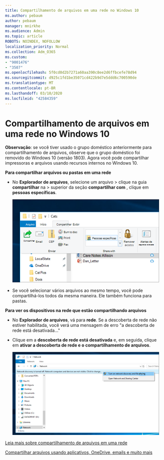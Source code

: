 ```yaml
---
title: Compartilhamento de arquivos em uma rede no Windows 10
ms.author: pebaum
author: pebaum
manager: mnirkhe
ms.audience: Admin
ms.topic: article
ROBOTS: NOINDEX, NOFOLLOW
localization_priority: Normal
ms.collection: Adm_O365
ms.custom:
- "9001476"
- "3507"
ms.openlocfilehash: 5f0cd0d2b7271a60aa390c8ee2d6ffbcefe78d94
ms.sourcegitcommit: d925c1fd1be35071cd422b9d7e5ddd6c700590de
ms.translationtype: MT
ms.contentlocale: pt-BR
ms.lasthandoff: 03/10/2020
ms.locfileid: "42584359"
---
```

# <a name="file-sharing-over-a-network-in-windows-10"></a>Compartilhamento de arquivos em uma rede no Windows 10

**Observação**: se você tiver usado o grupo doméstico anteriormente para compartilhamento de arquivos, observe que o grupo doméstico foi removido do Windows 10 (versão 1803). Agora você pode compartilhar impressoras e arquivos usando recursos internos no Windows 10.

**Para compartilhar arquivos ou pastas em uma rede**

- No **Explorador de arquivos**, selecione um arquivo > clique na guia **compartilhar** na > superior da seção **compartilhar com** , clique em **pessoas específicas**.

    ![Compartilhar um arquivo com pessoas específicas.](media/share-with-specific-people.png)
          
- Se você selecionar vários arquivos ao mesmo tempo, você pode compartilhá-los todos da mesma maneira. Ele também funciona para pastas.

**Para ver os dispositivos na rede que estão compartilhando arquivos**

- No **Explorador de arquivos**, vá para **rede**. Se a descoberta de rede não estiver habilitada, você verá uma mensagem de erro "a descoberta de rede está desativada..."

- Clique em a **descoberta de rede está desativada** e, em seguida, clique em **ativar a descoberta de rede e o compartilhamento de arquivos**.

    ![Ative a descoberta de rede e o compartilhamento de arquivos.](media/turn-on-network-discovery.png)

[Leia mais sobre compartilhamento de arquivos em uma rede](https://support.microsoft.com/help/4092694/windows-10-file-sharing-over-a-network)

[Compartilhar arquivos usando aplicativos, OneDrive, emails e muito mais](https://support.microsoft.com/help/4027674/windows-10-share-files-in-file-explorer)

